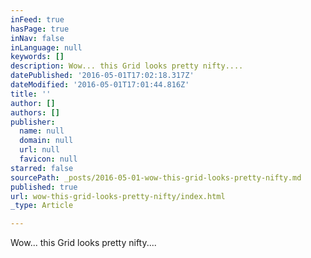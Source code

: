 ```yaml
---
inFeed: true
hasPage: true
inNav: false
inLanguage: null
keywords: []
description: Wow... this Grid looks pretty nifty....
datePublished: '2016-05-01T17:02:18.317Z'
dateModified: '2016-05-01T17:01:44.816Z'
title: ''
author: []
authors: []
publisher:
  name: null
  domain: null
  url: null
  favicon: null
starred: false
sourcePath: _posts/2016-05-01-wow-this-grid-looks-pretty-nifty.md
published: true
url: wow-this-grid-looks-pretty-nifty/index.html
_type: Article

---
```

Wow... this Grid looks pretty nifty....